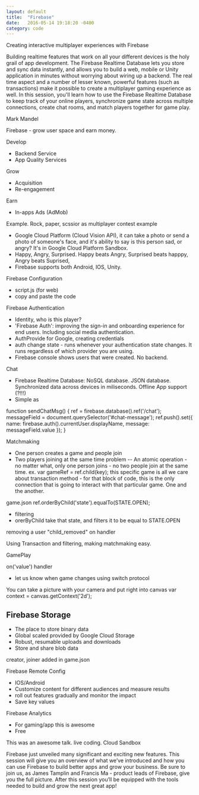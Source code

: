 ```yaml
---
layout: default
title:  "Firebase"
date:   2016-05-14 19:18:20 -0400
category: code
---
```


Creating interactive multiplayer experiences with Firebase

Building realtime features that work on all your different devices is the holy grail of app development. The Firebase Realtime Database lets you store and sync data instantly, and allows you to build a web, mobile or Unity application in minutes without worrying about wiring up a backend. The real time aspect and a number of lesser known, powerful features (such as transactions) make it possible to create a multiplayer gaming experience as well. In this session, you'll learn how to use the Firebase Realtime Database to keep track of your online players, synchronize game state across multiple connections, create chat rooms, and match players together for game play.

Mark Mandel

Firebase - grow user space and earn money. 

Develop
- Backend Service
- App Quality Services

Grow
- Acquisition
- Re-engagement

Earn
- In-apps Ads (AdMob)

Example. Rock, paper, scssior as multiplayer contest example
- Google Cloud Platform (Cloud Vision API), it can take a photo or send a photo of someone's face, and it's ability to say is this person sad, or angry? It's in Google Cloud Platform Sandbox.
- Happy, Angry, Surprised. Happy beats Angry, Surprised beats happpy, Angry beats Suprised, 
- Firebase supports both Android, IOS, Unity.

Firebase Configuration
- script.js (for web)
- copy and paste the code

Firebase Authentication
- Identity, who is this player?
- 'Firebase Auth': improving the sign-in and onboarding experience for end users. Including social media authentication.
- AuthProvide for Google, creating credentials
- auth change state - runs whenever your authentication state changes. It runs regardless of which provider you are using. 
- Firebase console shows users that were created. No backend.

Chat
- Firebase Realtime Database: NoSQL database. JSON database. Synchronized data across devices in miliseconds. Offline App support (?!!!)
- Simple as 

function sendChatMsg() {
	ref = firebase.database().ref('/chat');
	messageField = document.querySelector('#chat-message');
	ref.push().set({
		name: firebase.auth().currentUser.displayName,
		message: messageField.value
	});
}

Matchmaking
- One person creates a game and people join
- Two players joining at the same time problem
-- An atomic operation - no matter what, only one person joins - no two people join at the same time.
ex. var gameRef = ref.child(key);
this specific game is all we care about
transaction method - for that block of code, this is the only connection that is going to interact with that particular game. One and the another.

game.json
ref.orderByChild('state').equalTo(STATE.OPEN);
- filtering
- orerByChild take that state, and filters it to be equal to STATE.OPEN

removing a user
"child_removed" on handler

Using Transaction and filtering, making matchmaking easy.

GamePlay

on('value') handler
- let us know when game changes using switch protocol

You can take a picture with your camera and put right into canvas
var context = canvas.getContext('2d');

## Firebase Storage
- The place to store binary data
- Global scaled provided by Google Cloud Storage
- Robust, resumable uploads and downloads
- Store and share blob data

creator, joiner added in game.json

Firebase Remote Config
- IOS/Android
- Customize content for different audiences and measure results
- roll out features gradually and monitor the impact
- Save key values

Firebase Analytics
- For gaming/app this is awesome
- Free

This was an awesome talk. live coding.
Cloud Sandbox


Firebase just unveiled many significant and exciting new features. This session will give you an overview of what we’ve introduced and how you can use Firebase to build better apps and grow your business. Be sure to join us, as James Tamplin and Francis Ma - product leads of Firebase, give you the full picture. After this session you’ll be equipped with the tools needed to build and grow the next great app!